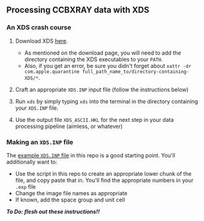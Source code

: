 ## Processing CCBXRAY data with XDS

### An XDS crash course

1. Download XDS [here](https://xds.mr.mpg.de/html_doc/downloading.html).  
     - As mentioned on the download page, you will need to add the directory containing the XDS executables to your `PATH`.  
     - Also, if you get an error, be sure you didn't forget about `xattr -dr com.apple.quarantine full_path_name_to/directory-containing-XDS/*`.  

2. Craft an appropriate `XDS.INP` input file (follow the instructions below)
3. Run `xds` by simply typing `xds` into the terminal in the directory containing your `XDS.INP` file.
4. Use the output file `XDS_ASCII.HKL` for the next step in your data processing pipeline (aimless, or whatever) 

### Making an `XDS.INP` file

The [example `XDS.INP` file](/examples/XDS.INP) in this repo is a good starting point. You'll additionally want to:

 - Use the script in this repo to create an appropriate lower chunk of the file, and copy paste that in. You'll find the appropriate numbers in your `.exp` file
 - Change the image file names as appropriate
 - If known, add the space group and unit cell

***To Do: flesh out these instructions!!***
